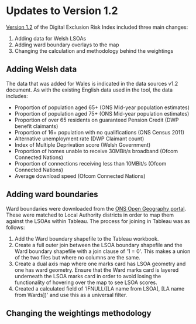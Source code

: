 # Updates to Version 1.2

[Version 1.2](https://www.gmtableau.nhs.uk/t/GMCA/views/DigitalExclusionRiskIndexv1_2/DERIhomepage?:iid=1&:isGuestRedirectFromVizportal=y&:embed=y) of the Digital Exclusion Risk Index included three main changes:
1. Adding data for Welsh LSOAs
2. Adding ward boundary overlays to the map
3. Changing the calculation and methodology behind the weightings

## Adding Welsh data

The data that was added for Wales is indicated in the data sources v1.2 document. As with the existing English data used in the tool, the data includes:
* Proportion of population aged 65+ (ONS Mid-year population estimates)
* Proportion of population aged 75+ (ONS Mid-year population estimates)
* Proportion of over 65 residents on guaranteed Pension Credit (DWP benefit claimants)
* Proportion of 16+ population with no qualifications (ONS Census 2011)
* Alternative unemployment rate (DWP Claimant count)
* Index of Multiple Deprivation score (Welsh Government)
* Proportion of homes unable to receive 30MBit/s broadband (Ofcom Connected Nations)
* Proportion of connections receiving less than 10MBit/s (Ofcom Connected Nations)
* Average download speed (Ofcom Connected Nations)

## Adding ward boundaries

Ward boundaries were downloaded from the [ONS Open Geography portal](https://geoportal.statistics.gov.uk/datasets/wards-december-2020-uk-bfc-v2/explore?location=55.340000%2C-3.316939%2C6.09). These were matched to Local Authority districts in order to map them against the LSOAs within Tableau. The process for joining in Tableau was as follows:
1. Add the Ward boundary shapefile to the Tableau workbook.
2. Create a full outer join between the LSOA boundary shapefile and the Ward boundary shapefile with a join clause of '1 = 0'. This makes a union of the two files but where no columns are the same.
3. Create a dual axis map where one marks card has LSOA geometry and one has ward geometry. Ensure that the Ward marks card is layered underneath the LSOA marks card in order to avoid losing the functionality of hovering over the map to see LSOA scores.
4. Created a calculated field of 'IFNULL([LA name from LSOA], [LA name from Wards])' and use this as a universal filter.

## Changing the weightings methodology
